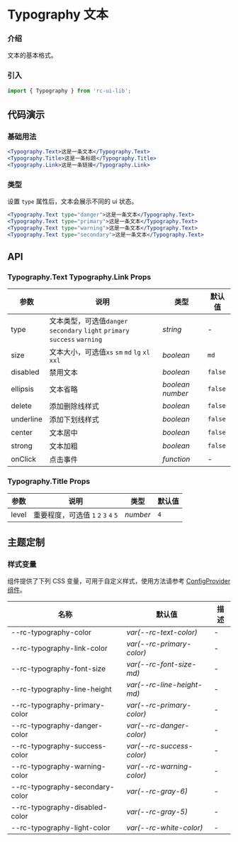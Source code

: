 # Typography 文本

### 介绍

文本的基本格式。

### 引入

```js
import { Typography } from 'rc-ui-lib';
```

## 代码演示

### 基础用法

```jsx
<Typography.Text>这是一条文本</Typography.Text>
<Typography.Title>这是一条标题</Typography.Title>
<Typography.Link>这是一条链接</Typography.Link>
```

### 类型

设置 `type` 属性后，文本会展示不同的 ui 状态。

```jsx
<Typography.Text type="danger">这是一条文本</Typography.Text>
<Typography.Text type="primary">这是一条文本</Typography.Text>
<Typography.Text type="warning">这是一条文本</Typography.Text>
<Typography.Text type="secondary">这是一条文本</Typography.Text>
```

## API

### Typography.Text Typography.Link Props

| 参数 | 说明 | 类型 | 默认值 |
| --- | --- | --- | --- |
| type | 文本类型，可选值`danger` ` secondary` `light` `primary` `success` `warning ` | _string_ | - |
| size | 文本大小，可选值`xs` `sm` `md` `lg` `xl` `xxl` | _boolean_ | `md` |
| disabled | 禁用文本 | _boolean_ | `false` |
| ellipsis | 文本省略 | _boolean_ _number_ | `false` |
| delete | 添加删除线样式 | _boolean_ | `false` |
| underline | 添加下划线样式 | _boolean_ | `false` |
| center | 文本居中 | _boolean_ | `false` |
| strong | 文本加粗 | _boolean_ | `false` |
| onClick | 点击事件 | _function_ | - |

### Typography.Title Props

| 参数  | 说明                                  | 类型     | 默认值 |
| ----- | ------------------------------------- | -------- | ------ |
| level | 重要程度，可选值 `1` `2` `3` `4` `5` | _number_ | `4`    |


## 主题定制

### 样式变量

组件提供了下列 CSS 变量，可用于自定义样式，使用方法请参考 [ConfigProvider 组件](#/zh-CN/config-provider)。

| 名称 | 默认值 | 描述 |
| --- | --- | --- |
| --rc-typography-color | _var(--rc-text-color)_ | - |
| --rc-typography-link-color | _var(--rc-primary-color)_ | - |
| --rc-typography-font-size | _var(--rc-font-size-md)_ | - |
| --rc-typography-line-height | _var(--rc-line-height-md)_ | - |
| --rc-typography-primary-color | _var(--rc-primary-color)_ | - |
| --rc-typography-danger-color | _var(--rc-danger-color)_ | - |
| --rc-typography-success-color | _var(--rc-success-color)_ | - |
| --rc-typography-warning-color | _var(--rc-warning-color)_ | - |
| --rc-typography-secondary-color | _var(--rc-gray-6)_ | - |
| --rc-typography-disabled-color | _var(--rc-gray-5)_ | - |
| --rc-typography-light-color | _var(--rc-white-color)_ | - |
